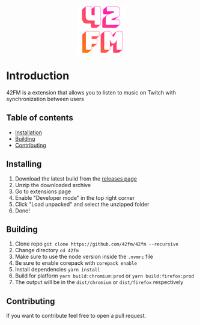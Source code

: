 <p align="center" >
    <img src="logo.png">
</p>

# Introduction

42FM is a extension that allows you to listen to music on Twitch with synchronization between users

## Table of contents

- [Installation](#installing)
- [Building](#building)
- [Contributing](#contributing)

## Installing

1. Download the latest build from the [releases page](https://github.com/42fm/42fm/releases)
1. Unzip the downloaded archive
1. Go to extensions page
1. Enable "Developer mode" in the top right corner
1. Click "Load unpacked" and select the unzipped folder
1. Done!

## Building

1. Clone repo `git clone https://github.com/42fm/42fm --recursive`
1. Change directory `cd 42fm`
1. Make sure to use the node version inside the `.nvmrc` file
1. Be sure to enable corepack with `corepack enable`
1. Install dependencies `yarn install`
1. Build for platform `yarn build:chromium:prod` or `yarn build:firefox:prod`
1. The output will be in the `dist/chromium` or `dist/firefox` respectively

## Contributing

If you want to contribute feel free to open a pull request.
